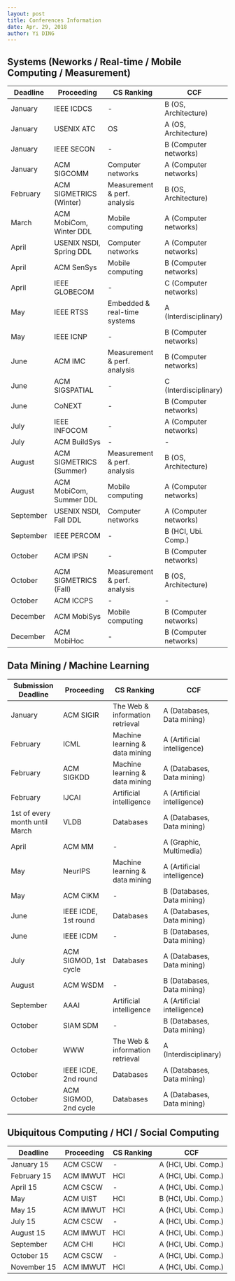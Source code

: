 ```yaml
---
layout: post
title: Conferences Information
date: Apr. 29, 2018
author: Yi DING
---
```




## Systems (Neworks / Real-time / Mobile Computing / Measurement)

| Deadline  | Proceeding              | CS Ranking                   | CCF                   |
| --------- | ----------------------- | ---------------------------- | --------------------- |
| January   | IEEE ICDCS              | -                            | B (OS, Architecture)  |
| January   | USENIX ATC              | OS                           | A (OS, Architecture)  |
| January   | IEEE SECON              | -                            | B (Computer networks) |
| January   | ACM SIGCOMM             | Computer networks            | A (Computer networks) |
| February  | ACM SIGMETRICS (Winter) | Measurement & perf. analysis | B (OS, Architecture)  |
| March     | ACM MobiCom, Winter DDL | Mobile computing             | A (Computer networks) |
| April     | USENIX NSDI, Spring DDL | Computer networks            | A (Computer networks) |
| April     | ACM SenSys              | Mobile computing             | B (Computer networks) |
| April     | IEEE GLOBECOM           | -                            | C (Computer networks) |
| May       | IEEE RTSS               | Embedded & real-time systems | A (Interdisciplinary) |
| May       | IEEE ICNP               | -                            | B (Computer networks) |
| June      | ACM IMC                 | Measurement & perf. analysis | B (Computer networks) |
| June      | ACM SIGSPATIAL          | -                            | C (Interdisciplinary) |
| June      | CoNEXT                  | -                            | B (Computer networks) |
| July      | IEEE INFOCOM            | -                            | A (Computer networks) |
| July      | ACM BuildSys            | -                            | -                     |
| August    | ACM SIGMETRICS (Summer) | Measurement & perf. analysis | B (OS, Architecture)  |
| August    | ACM MobiCom, Summer DDL | Mobile computing             | A (Computer networks) |
| September | USENIX NSDI, Fall DDL   | Computer networks            | A (Computer networks) |
| September | IEEE PERCOM             | -                            | B (HCI, Ubi. Comp.)   |
| October   | ACM IPSN                | -                            | B (Computer networks) |
| October   | ACM SIGMETRICS (Fall)   | Measurement & perf. analysis | B (OS, Architecture)  |
| October   | ACM ICCPS               | -                            | -                     |
| December  | ACM MobiSys             | Mobile computing             | B (Computer networks) |
| December  | ACM MobiHoc             | -                            | B (Computer networks) |

## Data Mining / Machine Learning

| Submission Deadline            | Proceeding            | CS Ranking                      | CCF                         |
| ------------------------------ | --------------------- | ------------------------------- | --------------------------- |
| January                        | ACM SIGIR             | The Web & information retrieval | A (Databases, Data mining)  |
| February                       | ICML                  | Machine learning & data mining  | A (Artificial intelligence) |
| February                       | ACM SIGKDD            | Machine learning & data mining  | A (Databases, Data mining)  |
| February                       | IJCAI                 | Artificial intelligence         | A (Artificial intelligence) |
| 1st of every month until March | VLDB                  | Databases                       | A (Databases, Data mining)  |
| April                          | ACM MM                | -                               | A (Graphic, Multimedia)     |
| May                            | NeurIPS              | Machine learning & data mining | A (Artificial intelligence)  |
| May                            | ACM CIKM              | -                               | B (Databases, Data mining)  |
| June                           | IEEE ICDE, 1st round  | Databases                       | A (Databases, Data mining)  |
| June                           | IEEE ICDM             | -                               | B (Databases, Data mining)  |
| July                           | ACM SIGMOD, 1st cycle | Databases                       | A (Databases, Data mining)  |
| August                         | ACM WSDM              | -                               | B (Databases, Data mining)  |
| September                      | AAAI                  | Artificial intelligence         | A (Artificial intelligence) |
| October | SIAM SDM | - | B (Databases, Data mining) |
| October                        | WWW                   | The Web & information retrieval | A (Interdisciplinary)       |
| October                        | IEEE ICDE, 2nd round  | Databases                       | A (Databases, Data mining)  |
| October                        | ACM SIGMOD, 2nd cycle | Databases                       | A (Databases, Data mining)  |

## Ubiquitous Computing / HCI / Social Computing
| Deadline    | Proceeding | CS Ranking | CCF                 |
| ----------- | ---------- | ---------- | ------------------- |
| January 15  | ACM CSCW   | -          | A (HCI, Ubi. Comp.) |
| February 15 | ACM IMWUT  | HCI        | A (HCI, Ubi. Comp.) |
| April 15    | ACM CSCW   | -          | A (HCI, Ubi. Comp.) |
| May         | ACM UIST   | HCI        | B (HCI, Ubi. Comp.) |
| May 15      | ACM IMWUT  | HCI        | A (HCI, Ubi. Comp.) |
| July 15     | ACM CSCW   | -          | A (HCI, Ubi. Comp.) |
| August 15   | ACM IMWUT  | HCI        | A (HCI, Ubi. Comp.) |
| September   | ACM CHI    | HCI        | A (HCI, Ubi. Comp.) |
| October 15  | ACM CSCW   | -          | A (HCI, Ubi. Comp.) |
| November 15 | ACM IMWUT  | HCI        | A (HCI, Ubi. Comp.) |

